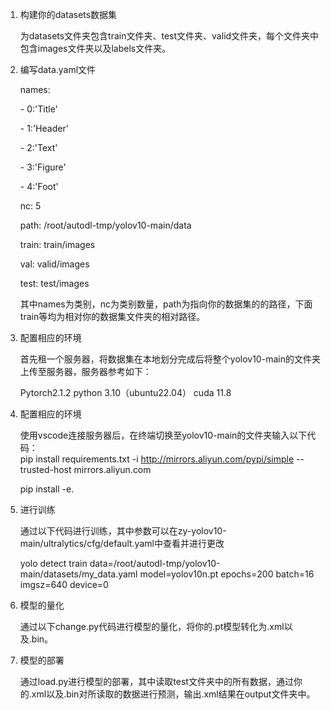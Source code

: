1.  构建你的datasets数据集

    为datasets文件夹包含train文件夹、test文件夹、valid文件夹，每个文件夹中包含images文件夹以及labels文件夹。

2.  编写data.yaml文件

    names:

    \- 0:\'Title\'

    \- 1:\'Header\'

    \- 2:\'Text\'

    \- 3:\'Figure\'

    \- 4:\'Foot\'

    nc: 5

    path: /root/autodl-tmp/yolov10-main/data

    train: train/images

    val: valid/images

    test: test/images

    其中names为类别，nc为类别数量，path为指向你的数据集的的路径，下面train等均为相对你的数据集文件夹的相对路径。

3.  配置相应的环境

    首先租一个服务器，将数据集在本地划分完成后将整个yolov10-main的文件夹上传至服务器，服务器参考如下：

    Pytorch2.1.2 python 3.10（ubuntu22.04） cuda 11.8

4.  配置相应的环境

    使用vscode连接服务器后，在终端切换至yolov10-main的文件夹输入以下代码：\
    pip install requirements.txt -i
    http://mirrors.aliyun.com/pypi/simple \--trusted-host
    mirrors.aliyun.com

    pip install -e.

5.  进行训练

    通过以下代码进行训练，其中参数可以在zy-yolov10-main/ultralytics/cfg/default.yaml中查看并进行更改

    yolo detect train
    data=/root/autodl-tmp/yolov10-main/datasets/my_data.yaml
    model=yolov10n.pt epochs=200 batch=16 imgsz=640 device=0

6.  模型的量化

    通过以下change.py代码进行模型的量化，将你的.pt模型转化为.xml以及.bin。

7.  模型的部署

    通过load.py进行模型的部署，其中读取test文件夹中的所有数据，通过你的.xml以及.bin对所读取的数据进行预测，输出.xml结果在output文件夹中。
